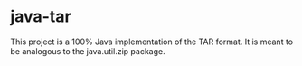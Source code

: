 # java-tar
This project is a 100% Java implementation of the TAR format. It is meant to be analogous to the java.util.zip package.
